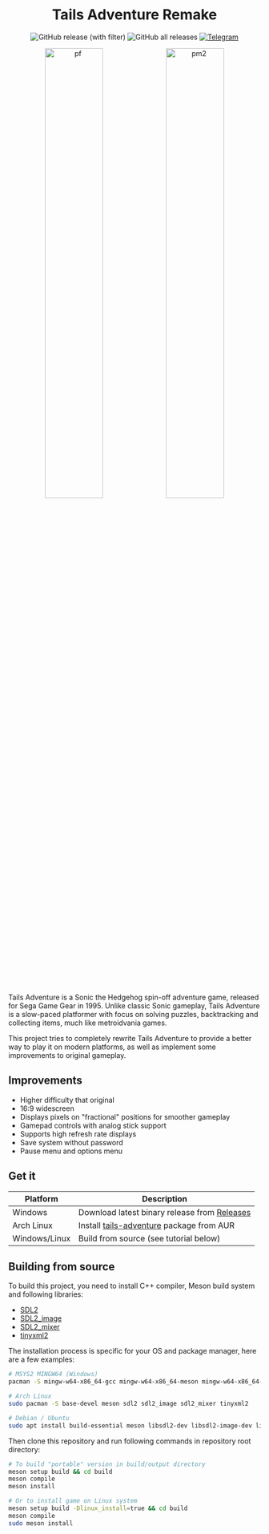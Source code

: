 <h1 align="center">Tails Adventure Remake</h1>

<div align="center">

![GitHub release (with filter)](https://img.shields.io/github/v/release/TA-Remake/TailsAdventure?style=flat&label=latest&color=&logo=Git&logoColor=white)
![GitHub all releases](https://img.shields.io/github/downloads/mechakotik/TailsAdventure/total?color=red)
[![Telegram](https://img.shields.io/badge/Telegram-blue.svg?style=flat&logo=Telegram&logoColor=white)](https://t.me/tailsadventure)

<img width="48%" alt="pf" src="https://github.com/TA-Remake/TailsAdventure/assets/43793572/7a9a6597-2c18-4e7a-9637-2c043673bab3"><img width="48%" alt="pm2" src="https://github.com/TA-Remake/TailsAdventure/assets/43793572/144954c7-a9fb-425e-9f4d-795b7ca591f0">

</div>

Tails Adventure is a Sonic the Hedgehog spin-off adventure game, released for Sega Game Gear in 1995. Unlike classic Sonic gameplay, Tails Adventure is a slow-paced platformer with focus on solving puzzles, backtracking and collecting items, much like metroidvania games.

This project tries to completely rewrite Tails Adventure to provide a better way to play it on modern platforms, as well as implement some improvements to original gameplay.

## Improvements
- Higher difficulty that original
- 16:9 widescreen
- Displays pixels on "fractional" positions for smoother gameplay
- Gamepad controls with analog stick support
- Supports high refresh rate displays
- Save system without password
- Pause menu and options menu

## Get it

| Platform | Description |
| ------------- | ------------- |
| Windows | Download latest binary release from [Releases](https://github.com/mechakotik/TailsAdventure/releases) |
| Arch Linux | Install [tails-adventure](https://aur.archlinux.org/packages/tails-adventure) package from AUR |
| Windows/Linux | Build from source (see tutorial below) |

## Building from source

To build this project, you need to install C++ compiler, Meson build system and following libraries:

- [SDL2](https://github.com/libsdl-org/SDL/tree/SDL2)
- [SDL2_image](https://github.com/libsdl-org/SDL_image/tree/SDL2)
- [SDL2_mixer](https://github.com/libsdl-org/SDL_mixer/tree/SDL2)
- [tinyxml2](https://github.com/leethomason/tinyxml2)

The installation process is specific for your OS and package manager, here are a few examples:

```bash
# MSYS2 MINGW64 (Windows)
pacman -S mingw-w64-x86_64-gcc mingw-w64-x86_64-meson mingw-w64-x86_64-SDL2 mingw-w64-x86_64-SDL2_image mingw-w64-x86_64-SDL2_mixer mingw-w64-x86_64-tinyxml2

# Arch Linux
sudo pacman -S base-devel meson sdl2 sdl2_image sdl2_mixer tinyxml2

# Debian / Ubuntu
sudo apt install build-essential meson libsdl2-dev libsdl2-image-dev libsdl2-mixer-dev libtinyxml2-dev
```

Then clone this repository and run following commands in repository root directory:

```bash
# To build "portable" version in build/output directory
meson setup build && cd build
meson compile
meson install

# Or to install game on Linux system
meson setup build -Dlinux_install=true && cd build
meson compile
sudo meson install
```
